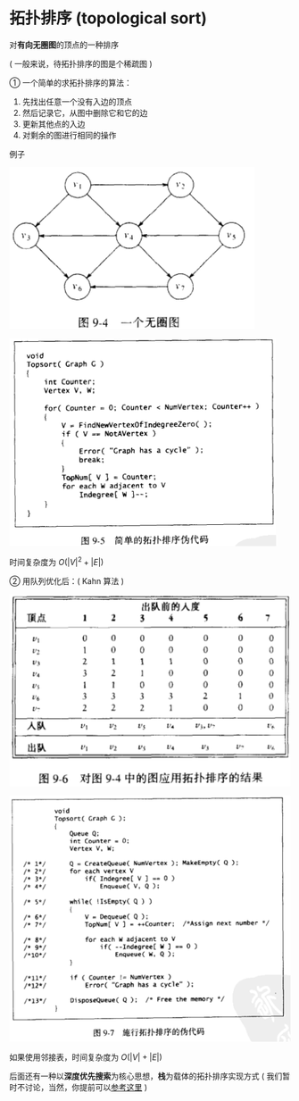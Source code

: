# 拓扑排序 (topological sort)
对**有向无圈图**的顶点的一种排序

( 一般来说，待拓扑排序的图是个稀疏图 )

① 一个简单的求拓扑排序的算法：

1. 先找出任意一个没有入边的顶点
2. 然后记录它，从图中删除它和它的边
3. 更新其他点的入边
4. 对剩余的图进行相同的操作

例子

![](image/2021-12-15-18-08-03.png)

![](image/2021-12-15-18-04-28.png)

时间复杂度为 $O({|V|}^2+|E|)$

② 用队列优化后：( Kahn 算法 )

![](image/2021-12-15-18-04-52.png)

![](image/2021-12-15-18-05-03.png)

如果使用邻接表，时间复杂度为 $O(|V|+|E|)$

后面还有一种以**深度优先搜索**为核心思想，**栈**为载体的拓扑排序实现方式 ( 我们暂时不讨论，当然，你提前可以[参考这里](https://www.geeksforgeeks.org/topological-sorting/) )
